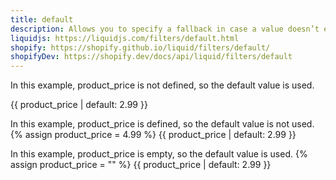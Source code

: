 ```yaml
---
title: default
description: Allows you to specify a fallback in case a value doesn’t exist. default will show its value if the left side is falsy or empty (string or Array).
liquidjs: https://liquidjs.com/filters/default.html
shopify: https://shopify.github.io/liquid/filters/default/
shopifyDev: https://shopify.dev/docs/api/liquid/filters/default
---
```

In this example, product_price is not defined, so the default value is used.  
  
{{ product_price | default: 2.99 }}  
  
In this example, product_price is defined, so the default value is not used.
{% assign product_price = 4.99 %}
{{ product_price | default: 2.99 }}  
  
In this example, product_price is empty, so the default value is used.
{% assign product_price = "" %}
{{ product_price | default: 2.99 }}